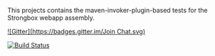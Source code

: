 This projects contains the maven-invoker-plugin-based tests for the Strongbox webapp assembly.

[![Gitter](https://badges.gitter.im/Join Chat.svg)](https://gitter.im/strongbox/strongbox-integration-tests?utm_source=badge&utm_medium=badge&utm_campaign=pr-badge&utm_content=badge)

[![Build Status](http://dev.carlspring.org/status/jenkins/strongbox-webapp)](https://dev.carlspring.org/jenkins/view/strongbox/job/strongbox-integration-tests/)
